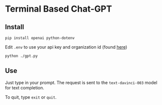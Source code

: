 # Terminal Based Chat-GPT

## Install

```
pip install openai python-dotenv
```

Edit `.env` to use your api key and organization id (found [here](https://platform.openai.com/account/org-settings))

```
python ./gpt.py
```

## Use

Just type in your prompt. The request is sent to the `text-davinci-003` model for text completion.

To quit, type `exit` or `quit`.